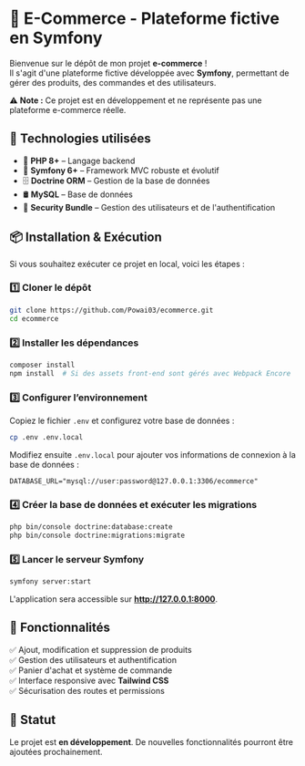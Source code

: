 # 🛒 E-Commerce - Plateforme fictive en Symfony

Bienvenue sur le dépôt de mon projet **e-commerce** !  
Il s'agit d'une plateforme fictive développée avec **Symfony**, permettant de gérer des produits, des commandes et des utilisateurs.  

⚠️ **Note :** Ce projet est en développement et ne représente pas une plateforme e-commerce réelle.  

## 🚀 Technologies utilisées  

- 🐘 **PHP 8+** – Langage backend  
- 🎵 **Symfony 6+** – Framework MVC robuste et évolutif  
- 🗄️ **Doctrine ORM** – Gestion de la base de données   
- 🛢️ **MySQL** – Base de données 
- 🔐 **Security Bundle** – Gestion des utilisateurs et de l'authentification  

## 📦 Installation & Exécution  

Si vous souhaitez exécuter ce projet en local, voici les étapes :  

### 1️⃣ Cloner le dépôt  
```bash
git clone https://github.com/Powai03/ecommerce.git
cd ecommerce
```

### 2️⃣ Installer les dépendances  
```bash
composer install
npm install  # Si des assets front-end sont gérés avec Webpack Encore
```

### 3️⃣ Configurer l’environnement  
Copiez le fichier `.env` et configurez votre base de données :  
```bash
cp .env .env.local
```
Modifiez ensuite `.env.local` pour ajouter vos informations de connexion à la base de données :  
```
DATABASE_URL="mysql://user:password@127.0.0.1:3306/ecommerce"
```

### 4️⃣ Créer la base de données et exécuter les migrations  
```bash
php bin/console doctrine:database:create
php bin/console doctrine:migrations:migrate
```

### 5️⃣ Lancer le serveur Symfony  
```bash
symfony server:start
```
L'application sera accessible sur **http://127.0.0.1:8000**.  

## 📌 Fonctionnalités  

✅ Ajout, modification et suppression de produits  
✅ Gestion des utilisateurs et authentification  
✅ Panier d'achat et système de commande  
✅ Interface responsive avec **Tailwind CSS**  
✅ Sécurisation des routes et permissions  

## 🚧 Statut  

Le projet est **en développement**. De nouvelles fonctionnalités pourront être ajoutées prochainement.  

